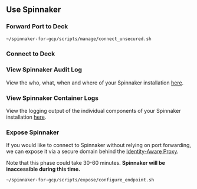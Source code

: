 ## Use Spinnaker

### Forward Port to Deck

```bash
~/spinnaker-for-gcp/scripts/manage/connect_unsecured.sh
```

### Connect to Deck

<walkthrough-spotlight-pointer
    spotlightId="devshell-web-preview-button"
    text="Connect to Spinnaker via 'Preview on port 8080'">
</walkthrough-spotlight-pointer>

### View Spinnaker Audit Log

View the who, what, when and where of your Spinnaker installation
[here](https://console.developers.google.com/logs/viewer?project={{project-id}}&resource=cloud_function&logName=projects%2F{{project-id}}%2Flogs%2F$CLOUD_FUNCTION_NAME&minLogLevel=200).

### View Spinnaker Container Logs

View the logging output of the individual components of your Spinnaker installation
[here](https://console.developers.google.com/logs/viewer?project={{project-id}}&resource=k8s_container%2Fcluster_name%2F$GKE_CLUSTER%2Fnamespace_name%2Fspinnaker).

### Expose Spinnaker

If you would like to connect to Spinnaker without relying on port forwarding, we can
expose it via a secure domain behind the [Identity-Aware Proxy](https://cloud.google.com/iap/).

Note that this phase could take 30-60 minutes. **Spinnaker will be inaccessible during this time.**

```bash
~/spinnaker-for-gcp/scripts/expose/configure_endpoint.sh
```
